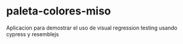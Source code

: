 # paleta-colores-miso
Aplicacion para demostrar el uso de visual regression testing usando cypress y resemblejs
